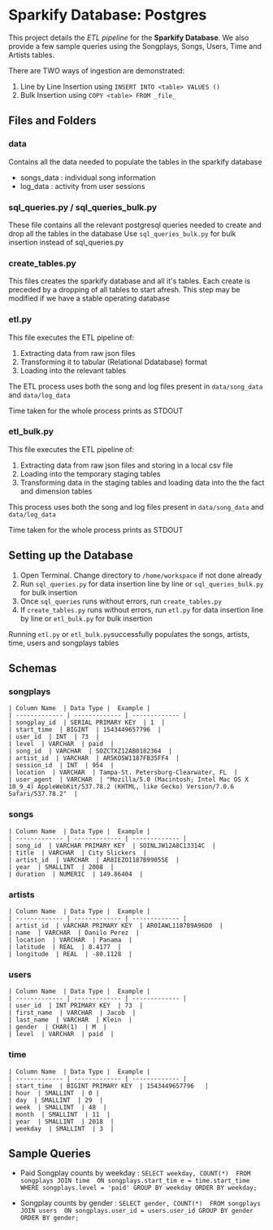 # Sparkify Database: Postgres

This project details the _ETL pipeline_ for the **Sparkify Database**. We also provide a few sample queries using the Songplays, Songs, Users, Time and Artists tables.

There are TWO ways of ingestion are demonstrated: 
1. Line by Line Insertion using `INSERT INTO <table> VALUES ()` 
2. Bulk Insertion using `COPY <table> FROM _file_`


## Files and Folders

### data

Contains all the data needed to populate the tables in the sparkify database
- songs_data : individual song information 
- log_data : activity from user sessions


### sql_queries.py / sql_queries_bulk.py

These file contains all the relevant postgresql queries needed to create and drop all the tables in the database
Use `sql_queries_bulk.py` for bulk insertion instead of sql_queries.py


### create_tables.py

This files creates the sparkify database and all it's tables. Each create is preceded by a dropping of all tables to start afresh. This step may be modified if we have a stable operating database


### etl.py

This file executes the ETL pipeline of:
1. Extracting data from raw json files
2. Transforming it to tabular (Relational Ddatabase) format
3. Loading into the relevant tables

The ETL process uses both the song and log files present in `data/song_data` and `data/log_data`

Time taken for the whole process prints as STDOUT


### etl_bulk.py

This file executes the ETL pipeline of:
1. Extracting data from raw json files and storing in a local csv file
2. Loading into the temporary staging tables
3. Transforming data in the staging tables and loading data into the the fact and dimension tables

This process uses both the song and log files present in `data/song_data` and `data/log_data`

Time taken for the whole process prints as STDOUT


## Setting up the Database

1. Open Terminal. Change directory to `/home/workspace` if not done already
2. Run `sql_queries.py` for data insertion line by line or `sql_queries_bulk.py` for bulk insertion
3. Once `sql_queries` runs without errors, run `create_tables.py`
4. If `create_tables.py` runs without errors, run `etl.py` for data insertion line by line or `etl_bulk.py` for bulk insertion

Running `etl.py` or `etl_bulk.py`successfully populates the songs, artists, time, users and songplays tables


## Schemas

### songplays

    | Column Name  | Data Type |  Example |
    | ------------- | ------------- | ------------- | 
    | songplay_id  | SERIAL PRIMARY KEY  | 1  |
    | start_time  | BIGINT  | 1543449657796  |
    | user_id  | INT  | 73  |
    | level  | VARCHAR  | paid  |
    | song_id  | VARCHAR  | SOZCTXZ12AB0182364  |
    | artist_id  | VARCHAR  | AR5KOSW1187FB35FF4  |
    | session_id  | INT  | 954  |
    | location  | VARCHAR  | Tampa-St. Petersburg-Clearwater, FL  |
    | user_agent  | VARCHAR  | "Mozilla/5.0 (Macintosh; Intel Mac OS X 10_9_4) AppleWebKit/537.78.2 (KHTML, like Gecko) Version/7.0.6 Safari/537.78.2"  |

### songs
    
    | Column Name  | Data Type |  Example |
    | ------------- | ------------- | ------------- | 
    | song_id  | VARCHAR PRIMARY KEY  | SOINLJW12A8C13314C  |
    | title  | VARCHAR  | City Slickers  |
    | artist_id  | VARCHAR  | AR8IEZO1187B99055E  |
    | year  | SMALLINT  | 2008  |
    | duration  | NUMERIC  | 149.86404  |

### artists
    
    | Column Name  | Data Type |  Example |
    | ------------- | ------------- | ------------- | 
    | artist_id  | VARCHAR PRIMARY KEY  | AR0IAWL1187B9A96D0  |
    | name  | VARCHAR  | Danilo Perez  |
    | location  | VARCHAR  | Panama  |
    | latitude  | REAL  | 8.4177  |
    | longitude  | REAL  | -80.1128  |
    
### users
    
    | Column Name  | Data Type |  Example |
    | ------------- | ------------- | ------------- | 
    | user_id  | INT PRIMARY KEY  | 73  |
    | first_name  | VARCHAR  | Jacob  |
    | last_name  | VARCHAR  | Klein  |
    | gender  | CHAR(1)  | M  |
    | level  | VARCHAR  | paid  |

### time
    
    | Column Name  | Data Type |  Example |
    | ------------- | ------------- | ------------- | 
    | start_time  | BIGINT PRIMARY KEY  | 1543449657796   |
    | hour  | SMALLINT  | 0 |
    | day  | SMALLINT  | 29  |
    | week  | SMALLINT  | 48  |
    | month  | SMALLINT  | 11  |
    | year  | SMALLINT  | 2018  |
    | weekday  | SMALLINT  | 3  |

## Sample Queries

- Paid Songplay counts by weekday : ```SELECT weekday, COUNT(*) 
                                  FROM songplays JOIN time 
                                  ON songplays.start_tim e = time.start_time
                                  WHERE songplays.level = 'paid'
                                  GROUP BY weekday
                                  ORDER BY weekday; ```
                                  
- Songplay counts by gender : ```SELECT gender, COUNT(*) 
                                  FROM songplays JOIN users 
                                  ON songplays.user_id = users.user_id
                                  GROUP BY gender
                                  ORDER BY gender; ```        
